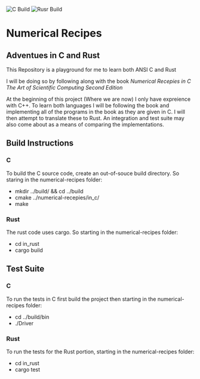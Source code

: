 ![C Build](https://github.com/alexvesey/NumericalRecipes/workflows/C%20Build/badge.svg) ![Rusr Build](https://github.com/alexvesey/NumericalRecipes/workflows/Rust%20Build/badge.svg) 
# Numerical Recipes
## Adventues in C and Rust

This Repository is a playground for me to learn both ANSI C and Rust

I will be doing so by following along with the book _Numerical Recepies in C The Art of Scientific Computing Second Edition_

At the beginning of this project (Where we are now) I only have expreience with C++. To learn both languages I will
be following the book and implementing all of the programs in the book as they are given in C. I will then attempt to 
translate these to Rust. An integration and test suite may also come about as a means of comparing the implementations.

## Build Instructions
### C

To build the C source code, create an out-of-souce build directory. So staring in the numerical-recipes folder:
- mkdir ../build/ && cd ../build
- cmake ../numerical-recepies/in_c/
- make

### Rust

The rust code uses cargo. So starting in the numerical-recipes folder:
- cd in_rust
- cargo build

## Test Suite
### C

To run the tests in C first build the project then starting in the numerical-recipes folder:
- cd ../build/bin
- ./Driver

### Rust

To run the tests for the Rust portion, starting in the numerical-recipes folder:
- cd in_rust
- cargo test

